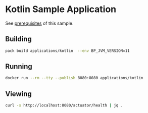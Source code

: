 # Kotlin Sample Application

See [prerequisites](https://paketo.io/docs/howto/java/#prerequisites) of this sample.

## Building

```bash
pack build applications/kotlin  --env BP_JVM_VERSION=11
```

## Running

```bash
docker run --rm --tty --publish 8080:8080 applications/kotlin
```

## Viewing

```bash
curl -s http://localhost:8080/actuator/health | jq .
```
